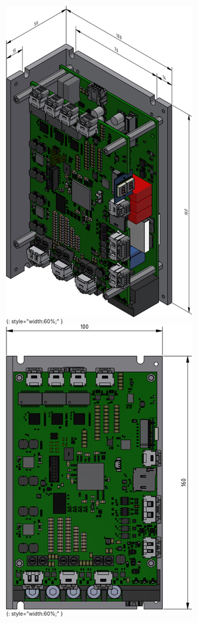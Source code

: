 ![TGZ-S-48-50/100 RI Dimensions 1](../img/dim1.webp){: style="width:60%;" }
<br>
![TGZ-S-48-50/100 RI Dimensions 2](../img/dim2.webp){: style="width:60%;" }